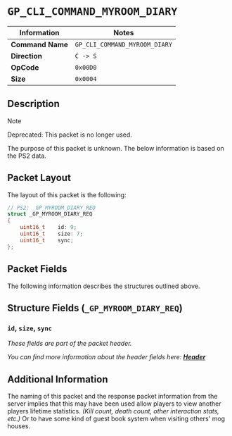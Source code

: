 # `GP_CLI_COMMAND_MYROOM_DIARY`

| Information               | Notes |
|---                        |---    |
| **Command Name**          | `GP_CLI_COMMAND_MYROOM_DIARY` |
| **Direction**             | `C -> S` |
| **OpCode**                | `0x00D0` |
| **Size**                  | `0x0004` |

## Description

> [!NOTE]
> Deprecated: This packet is no longer used.

The purpose of this packet is unknown. The below information is based on the PS2 data.

## Packet Layout

The layout of this packet is the following:

```cpp
// PS2: _GP_MYROOM_DIARY_REQ
struct _GP_MYROOM_DIARY_REQ
{
    uint16_t    id: 9;
    uint16_t    size: 7;
    uint16_t    sync;
};
```

## Packet Fields

The following information describes the structures outlined above.

## Structure Fields (`_GP_MYROOM_DIARY_REQ`)

### `id`, `size`, `sync`

_These fields are part of the packet header._

_You can find more information about the header fields here: [**Header**](/world/HEADER.md)_

## Additional Information

The naming of this packet and the response packet information from the server implies that this may have been used allow players to view another players lifetime statistics. _(Kill count, death count, other interaction stats, etc.)_ Or to have some kind of guest book system when visiting others' mog houses.
